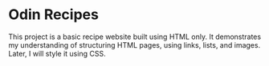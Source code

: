 # Odin Recipes

This project is a basic recipe website built using HTML only. It demonstrates my understanding of structuring HTML pages, using links, lists, and images. Later, I will style it using CSS.
